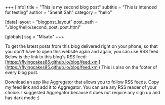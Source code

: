 +++
[info]
title = "This is my second blog post"
subtitle = "This is intended for testing"
author = "Snehit Sah"
category = "hello"

[data]
layout = "blogpost_layout"
post_path = "./blog/hello/second_post_post.html"

[globals]
ssg = "Misato"
+++

To get the latest posts from this blog delivered right on your phone, so that you don't have to open this website again and again, you can use RSS feed. Below is the link to this blog's RSS feed:
[https://flyingcakes85.github.io/blog/feed.xml](https://flyingcakes85.github.io/blog/feed.xml)
This is also on the footer of every blog post.

Download an app like [Aggregator](https://play.google.com/store/apps/details?id=com.tughi.aggregator) that allows you to follow RSS feeds. Copy my feed link and add it to Aggregator. You can use any RSS reader of your choice. I suggested Aggregator because it does not require any sign up and has dark mode :)
